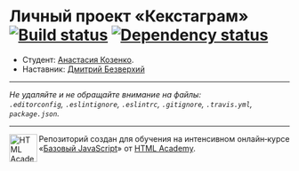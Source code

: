 # Личный проект «Кекстаграм» [![Build status][travis-image]][travis-url] [![Dependency status][dependency-image]][dependency-url]

* Студент: [Анастасия Козенко](https://up.htmlacademy.ru/javascript/4/user/171084).
* Наставник: [Дмитрий Безверхий](https://htmlacademy.ru/profile/id128989)

---

_Не удаляйте и не обращайте внимание на файлы:_<br>
_`.editorconfig`, `.eslintignore`, `.eslintrc`, `.gitignore`, `.travis.yml`, `package.json`._

---

<a href="https://htmlacademy.ru/intensive/javascript"><img align="left" width="50" height="50" title="HTML Academy" src="https://up.htmlacademy.ru/static/img/intensive/javascript/logo-for-github.svg"></a>

Репозиторий создан для обучения на интенсивном онлайн‑курсе «[Базовый JavaScript](https://htmlacademy.ru/intensive/javascript)» от [HTML Academy](https://htmlacademy.ru).

[travis-image]: https://travis-ci.org/htmlacademy-javascript/171084-kekstagram.svg?branch=master
[travis-url]: https://travis-ci.org/htmlacademy-javascript/171084-kekstagram
[dependency-image]: https://david-dm.org/htmlacademy-javascript/171084-kekstagram.svg?style=flat-square
[dependency-url]: https://david-dm.org/htmlacademy-javascript/171084-kekstagram
